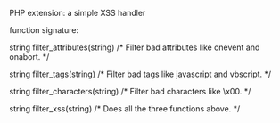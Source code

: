 PHP extension: a simple XSS handler

function signature:


string filter_attributes(string)  /* Filter bad attributes like onevent and onabort. */


string filter_tags(string) /* Filter bad tags like javascript and vbscript. */


string filter_characters(string) /* Filter bad characters like \x00. */


string filter_xss(string) /* Does all the three functions above. */
